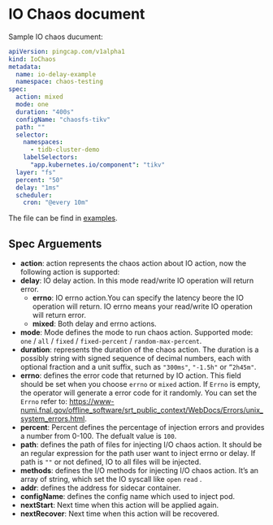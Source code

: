 # IO Chaos document

Sample IO chaos ducument:

```yaml
apiVersion: pingcap.com/v1alpha1
kind: IoChaos
metadata:
  name: io-delay-example
  namespace: chaos-testing
spec:
  action: mixed
  mode: one
  duration: "400s"
  configName: "chaosfs-tikv"
  path: ""
  selector:
    namespaces:
      - tidb-cluster-demo
    labelSelectors:
      "app.kubernetes.io/component": "tikv"
  layer: "fs"
  percent: "50"
  delay: "1ms"
  scheduler:
    cron: "@every 10m"	
```

The file can be find in [examples](../examples).

## Spec Arguements

* **action**: action represents the chaos action about IO action, now the following action is supported:
* **delay**: IO delay action. In this mode read/write IO operation will return error.
  * **errno**: IO errno action.You can specify the latency beore the IO operation will return. IO errno means your read/write IO operation will return error.
  * **mixed**: Both delay and errno actions.
* **mode**: Mode defines the mode to run chaos action. Supported mode: `one` / `all` / `fixed` / `fixed-percent` / `random-max-percent`.
* **duration**: represents the duration of the chaos action. The duration is a possibly string with signed sequence of decimal numbers,  each with optional fraction and a unit suffix, such as `"300ms"`, `"-1.5h"` or `”2h45m"`.
* **errno**: defines the error code that returned by IO action. This field should be set when you choose `errno`  or `mixed` action. If `Errno` is empty, the operator will generate a error code for it randomly. You can set the `Errno` refer to: https://www-numi.fnal.gov/offline_software/srt_public_context/WebDocs/Errors/unix_system_errors.html.
* **percent**: Percent defines the percentage of injection errors and provides a number from 0-100. The defualt value is `100`.
* **path**: defines the path of files for injecting I/O chaos action. It should be an regular expression for the path user want to inject errno or delay. If path is `""` or not defined, IO to all files will be injected.
* **methods**: defines the I/O methods for injecting I/O chaos action. It’s an array of string, which set the IO syscall like `open` `read` .
* **addr**: defines the address for sidecar container.
* **configName**: defines the config name which used to inject pod.
* **nextStart**: Next time when this action will be applied again.
* **nextRecover**: Next time when this action will be recovered.

